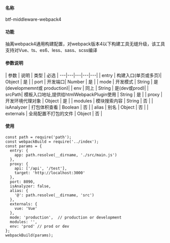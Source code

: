 #### 名称
btf-middleware-webpack4
#### 功能
抽离webpack4通用构建配置，对webpack版本4以下构建工具无缝升级，该工具支持对Vue、ts、es6、less、sass、scss编译
#### 参数说明
| 参数 | 说明 | 类型 | 必选 |
---|---|---|---|---|
| entry | 构建入口(单页或多页)| Object | 是 |
| port | 开发端口| Number | 是 |
| mode | 开发模式 | String | 是 (developmemnt或 production)|
| env | 同上 |  String | 是(dev或prod)|
| srcPath| 模板入口地址,提供给htmlWebpackPlugin使用 | String | 是 | 
| proxy | 开发环境代理对象 | Object | 是 |
| modules | 模块搜索内容 | String | 否 |
| isAnalyzer | 打包体积查看 | Boolean | 否 |
| alias | 别名 | Object | 否 |
| externals | 全局配置不打包的文件 | Object | 否 |
#### 使用
```
const path = require('path');
const webpackBuild = require('../index');
const params = {
  entry: {
    app: path.resolve(__dirname, './src/main.js')
  },
  proxy: {
    api: ['/api', '/test'],
    target: 'http://localhost:3000'
  },
  port: 8090,
  isAnalyzer: false,
  alias: {
    '@': path.resolve(__dirname, 'src')
  },
  externals: {
    vue: 'Vue'
  },
  mode: 'production',  // production or development
  modules: '',
  env: 'prod' // prod or dev
};
webpackBuild(params);
```
